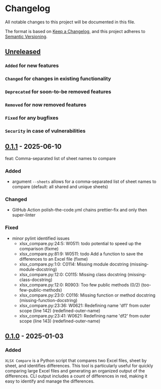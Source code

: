 # Changelog

All notable changes to this project will be documented in this file.

The format is based on [Keep a Changelog](https://keepachangelog.com/en/1.0.0/),
and this project adheres to [Semantic Versioning](https://semver.org/spec/v2.0.0.html).

## [Unreleased]

### `Added` for new features

### `Changed` for changes in existing functionality

### `Deprecated` for soon-to-be removed features

### `Removed` for now removed features

### `Fixed` for any bugfixes

### `Security` in case of vulnerabilities

## [0.1.1] - 2025-06-10

feat: Comma-separated list of sheet names to compare

### Added

- argument `--sheets` allows for a comma-separated list of sheet names to compare (default: all shared and unique sheets)

### Changed

- GitHub Action polish-the-code.yml chains prettier-fix and only then super-linter

### Fixed

- minor pylint identified issues
  - xlsx_compare.py:24:5: W0511: todo potential to speed up the comparison (fixme)
  - xlsx_compare.py:81:9: W0511: todo Add a function to save the differences to an Excel file (fixme)
  - xlsx_compare.py:1:0: C0114: Missing module docstring (missing-module-docstring)
  - xlsx_compare.py:12:0: C0115: Missing class docstring (missing-class-docstring)
  - xlsx_compare.py:12:0: R0903: Too few public methods (0/2) (too-few-public-methods)
  - xlsx_compare.py:23:0: C0116: Missing function or method docstring (missing-function-docstring)
  - xlsx_compare.py:23:36: W0621: Redefining name 'df1' from outer scope (line 142) (redefined-outer-name)
  - xlsx_compare.py:23:41: W0621: Redefining name 'df2' from outer scope (line 143) (redefined-outer-name)

## [0.1.0] - 2025-01-03

### Added

`XLSX Compare` is a Python script that compares two Excel files, sheet by sheet, and identifies differences. This tool is particularly useful for quickly comparing large Excel files and generating an organized output of the differences. CLI output includes a count of differences in red, making it easy to identify and manage the differences.

[Unreleased]: https://github.com/WorkOfStan/xlsx-compare/compare/v0.1.1...HEAD
[0.1.1]: https://github.com/WorkOfStan/xlsx-compare/compare/v0.1.0...v0.1.1
[0.1.0]: https://github.com/WorkOfStan/xlsx-compare/releases/tag/v0.1.0

